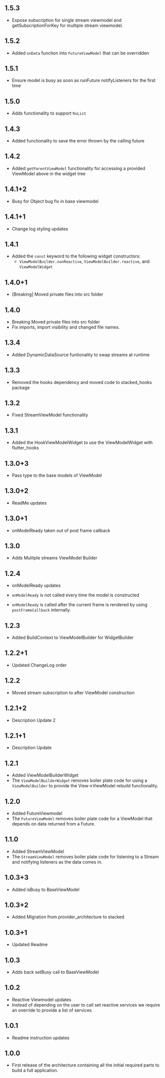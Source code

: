 ## 1.5.3

- Expose subscription for single stream viewmodel and getSubscriptionForKey for multiple stream viewmodel.

## 1.5.2

- Added `onData` function into `FutureViewModel` that can be overridden 

## 1.5.1

- Ensure model is busy as soon as runFuture notifyListeners for the first time

## 1.5.0

- Adds functionality to support `RxList`

## 1.4.3

- Added functionality to save the error thrown by the calling future

## 1.4.2

- Added `getParentViewModel` functionality for accessing a provided ViewModel above in the widget tree

## 1.4.1+2

- Busy for Object bug fix in base viewmodel

## 1.4.1+1

- Change log styling updates

## 1.4.1

- Added the `const` keyword to the following widget constructors:
  - `ViewModelBuilder.nonReactive`, `ViewModelBuilder.reactive`, and `ViewModelWidget`

## 1.4.0+1

- [Breaking] Moved private files into src folder

## 1.4.0

- Breaking Moved private files into src folder
- Fix imports, import visibility and changed file names.

## 1.3.4

- Added DynamicDataSource funtionality to swap streams at runtime

## 1.3.3

- Removed the hooks dependency and moved code to stacked_hooks package

## 1.3.2

- Fixed StreamViewModel functionality

## 1.3.1

- Added the HookViewModelWidget to use the ViewModelWidget with flutter_hooks

## 1.3.0+3

- Pass type to the base models of ViewModel

## 1.3.0+2

- ReadMe updates

## 1.3.0+1

- onModelReady taken out of post frame callback

## 1.3.0

- Adds Mulitple streams ViewModel Builder

## 1.2.4

- onModelReady updates

- `onModelReady` is not called every time the model is constructed
- `onModelReady` is called after the current frame is rendered by using `postFrameCallback` internally.

## 1.2.3

- Added BuildContext to ViewModelBuilder for WidgetBuilder

## 1.2.2+1

- Updated ChangeLog order

## 1.2.2

- Moved stream subscription to after ViewModel construction

## 1.2.1+2

- Description Update 2

## 1.2.1+1

- Description Update

## 1.2.1

- Added ViewModelBuilderWidget
- The `ViewModelBuilderWidget` removes boiler plate code for using a `ViewModelBuilder` to provide the View->ViewModel rebuild functionality.

## 1.2.0

- Added FutureViewmodel
- The `FutureViewModel` removes boiler plate code for a ViewModel that depends on data returned from a Future.

## 1.1.0

- Added StreamViewModel
- The `StreamViewModel` removes boiler plate code for listening to a Stream and notifying listeners as the data comes in.

## 1.0.3+3

- Added isBusy to BaseViewModel

## 1.0.3+2

- Added Migration from provider_architecture to stacked

## 1.0.3+1

- Updated Readme

## 1.0.3

- Adds back setBusy call to BaseViewModel

## 1.0.2

- Reactive Viewmodel updates
- Instead of depending on the user to call set reactive services we require an override to provide a list of services

## 1.0.1

- Readme instruction updates

## 1.0.0

- First release of the architecture containing all the initial required parts to build a full application.
